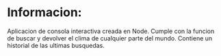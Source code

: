 # Informacion:
Aplicacion de consola interactiva creada en Node. Cumple con la funcion de buscar y devolver el clima de cualquier parte del mundo. Contiene un historial de las ultimas busquedas.